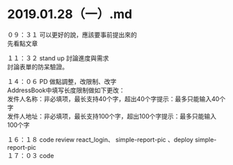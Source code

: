 # 2019.01.28（一）.md

０９：３１ 可以更好的說，應該要事前提出來的  
先看點文章  

１１：３２ stand up 討論進度與需求  
討論表單的防呆驗證。  

１４：０６ PD 做點調整，改限制、改字  
AddressBook中填写长度限制做如下更改：  
发件人名称：非必填项，最长支持40个字，超出40个字提示：最多只能输入40个字  
发件人地址：非必填项，最长支持100个字，超出100个字提示：最多只能输入100个字  


１６：１８ code review react_login、 simple-report-pic 、deploy simple-report-pic  
１７：０３ code  
